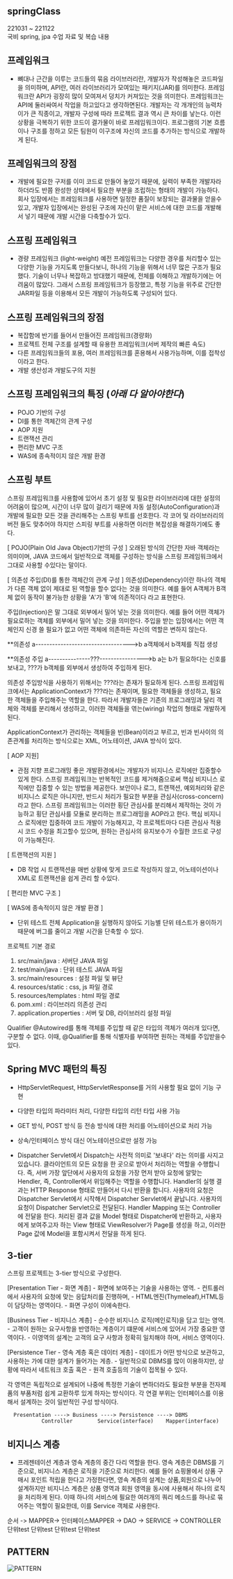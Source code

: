 ## springClass
221031 ~ 221122 <br>
국비 spring, jpa 수업 자료 및 복습 내용


## 프레임워크
   - 뼈대나 근간을 이루는 코드들의 묶음
   라이브러리란, 개발자가 작성해놓은 코드파일을 의미하며,
   API란, 여러 라이브러리가 모여있는 패키지(JAR)를 의미한다.
   프레임워크란 API가 굉장히 많이 모여져서 덩치가 커져있는 것을 의미한다.
   프레임워크는 API에 둘러싸여서 작업을 하고있다고 생각하면된다.
   개발자는 각 개개인의 능력차이가 큰 직종이고, 개발자 구성에 따라 프로젝트 결과 역시
   큰 차이를 낳는다. 이런상황을 극복하기 위한 코드이 결가물이 바로 프레임워크이다.
   프로그램의 기본 흐름이나 구조를 정하고 모든 팀원이 이구조에 자신의 코드를 추가하는
   방식으로 개발하게 된다.

## 프레임워크의 장점
   - 개발에 필요한 구저를 이미 코드로 만들어 놓았기 때문에, 실력이 부족한 개발자라 하더라도
   반쯤 완성한 상태에서 필요한 부분을 조립하는 형태의 개발이 가능하다.
   회사 입장에서는 프레임워크를 사용하면 일정한 품질이 보장되는 결과물을 얻을수 있고,
   개발자 입장에서는 완성된 구조에 자신이 맡은 서비스에 대한 코드를 개발해서 넣기
   때문에 개발 시간을 다축할수가 있다.
   

## 스프링 프레임워크
   - 경량 프레임워크 (light-weight)
   예전 프레임워크는 다양한 경우를 처리할수 있는 다양한 기능을 가지도록 만들다보니,
   하나의 기능을 위해서 너무 많은 구조가 필요했다.
   기술이 너무나 복잡하고 방대했기 때문에, 전체를 이해하고 개발하기에는 어려움이 많았다.
   그래서 스프링 프레임워크가 등장했고, 특정 기능을 위주로 간단한 JAR파일 등을 이용해서
   모든 개발이 가능하도록 구성되어 있다.

## 스프링 프레임워크의 장점
   - 복잡함에 반기를 들어서 만들어진 프레임워크(경량화)
   - 프로젝트 전체 구조를 설계할 때 유용한 프레임워크(서버 제작의 빠른 속도)
   - 다른 프레임워크들의 포용, 여러 프레임워크를 혼용해서 사용가능하며, 이를 접착성이라고 한다.
   - 개발 생산성과 개발도구의 지원


## 스프링 프레임워크의 특징 (*아래 다 알아야한다*)
   - POJO 기반의 구성
   - DI를 통한 객체간의 관계 구성
   - AOP 지원
   - 트랜잭션 관리
   - 편리한 MVC 구조
   - WAS에 종속적이지 않은 개발 환경

## 스프링 부트
   스프링 프레임워크를 사용함에 있어서 초기 설정 및 필요한 라이브러리에 대한 
   설정의 어려움이 많으며, 시간이 너무 많이 걸리기 때문에 자동 설정(AutoConfiguration)과
   개발에 필요한 모든 것을 관리해주는 스프링 부트를 선호한다. 각 코어 및 라이브러리의 버전
   들도 맞추어야 하지만 스피링 부트를 사용하면 이러한 복잡성을 해결하기에도 좋다.


[ POJO(Plain Old Java Object)기반의 구성 ]
   오래된 방식의 간단한 자바 객체라는 의미이며, JAVA 코드에서 일반적으로
   객체를 구성하는 방식을 스프링 프레임워크에서 그대로 사용할 수있다는 말이다.

[ 의존성 주입(DI)를 통한 객체간의 관계 구성 ]
   의존성(Dependency)이란 하나의 객체가 다른 객체 없이 제대로 된 역할을 할수 없다는 것을 의미한다.
   예를 들어 A객체가 B객체 없이 동작이 불가능한 상황을 'A'가 'B'에 의존적이다 라고 표현한다.
   
   주입(Injection)은 말 그대로 외부에서 밀어 넣는 것을 의미한다.
   예를 들어 어떤 객체가 필요로하는 객체를 외부에서 밀어 넣는 것을 의미한다.
   주입을 받는 입장에서는 어떤 객체인지 신경 쓸 필요가 없고 어떤 객체에 의존하든 자신의 역할은 변하지 않는다.

   **의존성
   a---------------------------------->b
   a객체에서 b객체를 직접 생성

   **의존성 주입
   a---------------???---------------->b
   a는 b가 필요하다는 신호를 보내고, ???가 b객체를 외부에서 생성하여 주입하게 된다.

   의존성 주입방식을 사용하기 위해서는 ???라는 존재가 필요하게 된다.
   스프링 프레임워크에서는 ApplicationContext가 ???라는 존재이며,
   필요한 객체들을 생성하고, 필요한 객체들을 주입해주는 역할을 한다.
   따라서 개발자들은 기존의 프로그래밍과 달리 객체와 객체를 분리해서 생성하고,
   이러한 객체들을 엮는(wiring) 작업의 형태로 개발하게 된다.

   ApplicationContext가 관리하는 객체들을 빈(Bean)이라고 부르고, 빈과 빈사이의 의존관계를 처리하는 방식으로는
   XML, 어노테이션, JAVA 방식이 있다.


[ AOP 지원]
   - 관점 지향 프로그래밍
   좋은 개발환경에서는 개발자가 비지니스 로직에만 집중할수 있게 한다.
   스프링 프레임워크는 반복적인 코드를 제거해줌으로써 핵심 비지니스 로직에만 집중할 수 있는 방법을 제공한다.
   보안이나 로그, 트랜잭션, 예외처리와 같은 비지니스 로직은 아니지만, 반드시 처리가 필요한 부분을
   관심사(cross-concern)라고 한다. 스프링 프레임워크는 이러한 횡단 관심사를 분리해서 제작하는 것이 가능하고
   횡단 관심사를 모듈로 분리하는 프로그래밍을 AOP라고 한다. 핵심 비지니스 로직에만 집중하여 코드 개발이
   가능해지고, 각 프로젝트마다 다른 관심사 적용시 코드 수정을 최고할수 있으며,
   원하는 관심사의 유지보수가 수월한 코드로 구성이 가능해진다.   


[ 트랜잭션의 지원 ]
   - DB 작업 시 트랜잭션을 매번 상황에 맞게 코드로 작성하지 않고, 어노테이션이나 XML로
   트랜잭션을 쉽게 관리 할 수있다.
   

[ 편리한 MVC 구조 ]



[ WAS에 종속적이지 않은 개발 환경 ] 
   - 단위 테스트 
   전체 Application을 실행하지 않아도 기능별 단위 테스트가 용이하기 때문에
   버그를 줄이고 개발 시간을 단축할 수 있다.


프로젝트 기본 경로
   1) src/main/java         : 서버단 JAVA 파일
   2) test/main/java         : 단위 테스트 JAVA 파일
   3) src/main/resources      : 설정 파일 및 뷰단
   4) resources/static         : css, js 파일 경로
   5) resources/templates      : html 파일 경로
   6) pom.xml               : 라이브러리 의존성 관리
   7) application.properties   : 서버 및 DB, 라이브러리 설정 파일


Qualifier
   @Autowired를 통해 객체를 주입할 때 같은 타입의 객체가 여러개 있다면, 구분할 수 없다.
   이때, @Qualifier를 통해 식별자를 부여하면 원하는 객체를 주입받을수 있다.


## Spring MVC 패턴의 특징
   - HttpServletRequest, HttpServletResponse를 거의 사용할 필요 없이 기능 구현
   - 다양한 타입의 파라미터 처리, 다양한 타입의 리턴 타입 사용 가능
   - GET 방식, POST 방식 등 전송 방식에 대한 처리를 어노테이션으로 처리 가능
   - 상속/인터페이스 방식 대신 어노테이션으로만 설정 가능



- Dispatcher Servlet에서 Dispatch는 사전적 의미로 '보내다' 라는 의미를 사지고 있습니다. 
클라이언트의 모든 요청을 한 곳으로 받아서 처리하는 역할을 수행합니다. 
즉, 서버 가장 앞단에서 사용자의 요청을 가장 먼저 받아 요청에 알맞는 Hendler, 
즉, Controller에서 위임해주는 역할을 수행합니다.
Handler의 실행 결과는 HTTP Response 형태로 만들어서 다시 반환을 합니다.
사용자의 요청은 Dispatcher Servlet에서 시작해서 Dispatcher Servlet에서 끝납니다.
사용자의 요청이 Dispatcher Servlet으로 전달된다.
Handler Mapping 또는 Controller 에 전달을 한다.
처리된 결과 값을 Model 형태로 Dispatcher에 반환하고,
사용자에게 보여주고자 하는 View 형태로 ViewResolver가 Page를 생성을 하고,
이러한 Page 값에 Model을 포함시켜서 전달을 하게 된다.

## 3-tier
   스프링 프로젝트는 3-tier 방식으로 구성한다.

   [Presentation Tier - 화면 계층]
      - 화면에 보여주는 기술을 사용하는 영역.
      - 컨트롤러에서 사용자의 요청에 맞는 응답처리를 진행하며,
      - HTML엔진(Thymeleaf),HTML등이 담당하는 영역이다.
      - 화면 구성이 이에속한다.

   [Business Tier - 비지니스 계층]
      - 순수한 비지니스 로직(메인로직)을 담고 있는 영역.
      - 고객이 원하는 요구사항을 반영하는 계층이기 떄문에 서비스에 있어서 가장 중요한 영역이다.
      - 이영역의 설계는 고객의 요구 사항과 정확히 일치해야 하며, 서비스 영역이다.

   [Persistence Tier - 영속 계층 혹은 데이터 계층]
      - 데이트가 어떤 방식으로 보관하고, 사용하는 가에 대한 설계가 들어가는 게층.
      - 일반적으로 DBMS를 많이 이용하지만, 상황에 따라서 네트워크 호출 혹은
      - 원격 호출등의 기술이 접목될 수 있다.

각 영역은 독립적으로 설계되어 나중에 특정한 기술이 변하더라도 필요한 부분을 전자제품의 부품처럼
쉽게 교환하루 있게 하자는 방식이다. 각 연결 부위는 인터페이스를 이용해서 설계하는 것이 일반적인 구성 방식이다.


      Presentation ----> Business ----> Persistence ----> DBMS
               Controller        Service(interface)    Mapper(interface)    

              

## 비지니스 계층
   - 프레젠테이션 계층과 영속 계층의 중간 다리 역할을 한다.
   영속 계층은 DBMS를 기준으로, 비지니스 계층은 로직을 기준으로 처리한다.
   예를 들어 쇼핑몰에서 상품 구매시 포인트 적립을 한다고 가정한다면,
   영속 계층의 설계는 상품,회원으로 나누어 설계하지만 비지니스 계층은
   상품 영역과 회원 영역을 동시에 사용해서 하나의 로직을 처리하게 된다.
   이때 하나의 서비스에 필요한 여러개의 쿼리 메소드를 하나로 묶어주는 역할이 필요한데,
   이를 Service 객체로 사용한다.


순서 -> MAPPER-> 인터페이스MAPPER -> DAO -> SERVICE -> CONTROLLER <br>
                  단위test         단위test   단위test         단위test

## PATTERN
![PATTERN](./pattern.jfif)
